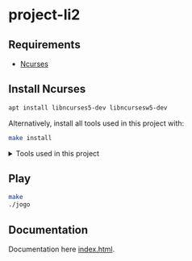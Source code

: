 # project-li2

## Requirements
  - [Ncurses](https://en.wikipedia.org/wiki/Ncurses)

## Install Ncurses

```sh
apt install libncurses5-dev libncursesw5-dev
```

Alternatively, install all tools used in this project with:

```sh
make install
```

<details>
  <summary>Tools used in this project</summary>

  - [Ncurses](https://en.wikipedia.org/wiki/Ncurses): Window management, required to play
  - [GDB](https://www.sourceware.org/gdb/): Debugger
  - [Valgrind](https://valgrind.org/): Memory management tool 
  - [Doxygen](https://www.doxygen.nl/): Documentation generator

</details>

## Play

```sh
make
./jogo
```

## Documentation

Documentation here [index.html](doc/html/index.html).
